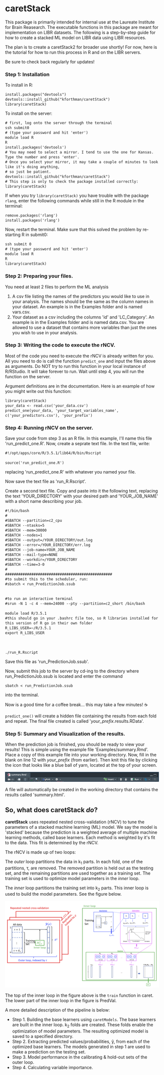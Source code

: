 # caretStack
This package is primarily intended for internal use at the Laureate Institute for Brain Reasearch. The executable functions in this package are meant for implementation on LIBR datasets. The following is a step-by-step guide for how to create a stacked ML model on LIBR data using LIBR resources.

The plan is to create a caretStack2 for broader use shortly! For now, here is the tutorial for how to run this process in R and on the LIBR servers.

Be sure to check back regularly for updates!

### Step 1: Installation
To install in R:

```
install.packages("devtools")
devtools::install_github("kforthman/caretStack")
library(caretStack)
```

To install on the server:

```
# first, log onto the server through the terminal
ssh submit0
# (type your password and hit 'enter')
module load R
R
install.packages('devtools')
# You may need to select a mirror. I tend to use the one for Kansas. Type the number and press 'enter'.
# Once you select your mirror, it may take a couple of minutes to look like it's doing anything,
# so just be patient.
devtools::install_github("kforthman/caretStack")
# This step is only to check the package installed correctly:
library(caretStack)
```

If when you try `library(caretStack)` you have trouble with the package `rlang`, 
enter the following commands while still in the R module in the terminal:
```
remove.packages('rlang')
install.packages('rlang')
```
Now, restart the terminal.
Make sure that this solved the problem by re-starting R in submit0:
```
ssh submit 0
# (type your password and hit 'enter')
module load R
R
library(caretStack)
```

### Step 2: Preparing your files.
You need at least 2 files to perform the ML analysis

1. A csv file listing the names of the predictors you would like to use in your analysis. The names should be the same as the column names in your dataset. An example is in the Examples folder and is named vars.csv.
2. Your dataset as a csv including the columns 'id' and 'LC_Category'. An example is in the Examples folder and is named data.csv. You are allowed to use a dataset that contains more variables than just the ones you wish to use in your analysis.

### Step 3: Writing the code to execute the rNCV.
Most of the code you need to execute the rNCV is already written for you. All you need to do is call the function `predict_one` and input the files above as arguments. Do NOT try to run this function in your local instance of R/RStudio. It will take forever to run. Wait until step 4, you will run the function on the server. 

Argument definitions are in the documentation. Here is an example of how you might write out this function:

```
library(caretStack)
your_data <- read.csv('your_data.csv')
predict_one(your_data, 'your_target_variables_name', c('your_predictors.csv'), 'your_prefix')
```

### Step 4: Running rNCV on the server.
Save your code from step 3 as an R file. In this example, I'll name this file 'run_predict_one.R'. Now, create a seprate text file. In the text file, write:

```
#!/opt/apps/core/R/3.5.1/lib64/R/bin/Rscript

source('run_predict_one.R')
```

replacing 'run_predict_one.R' with whatever you named your file.

Now save the text file as 'run_R.Rscript'.

Create a second text file. Copy and paste into it the following text, replacing the text 'YOUR_DIRECTORY' with your desired path and 'YOUR_JOB_NAME' with a short name describing your job.

```
#!/bin/bash
#
#SBATCH --partition=c2_cpu
#SBATCH --ntasks=5
#SBATCH --mem=30000
#SBATCH --nodes=1
#SBATCH --output=/YOUR_DIRECTORY/out.log
#SBATCH --error=/YOUR_DIRECTORY/err.log
#SBATCH --job-name=YOUR_JOB_NAME
#SBATCH --mail-type=NONE
#SBATCH --workdir=/YOUR_DIRECTORY
#SBATCH --time=3-0
#
#################################################
#to submit this to the scheduler, run:
#sbatch < run_PredictionJob.ssub


#to run an interactive terminal
#srun -N 1 -c 4 --mem=24000 --pty --partition=c2_short /bin/bash

module load R/3.5.1
#this should go in your .bashrc file too, so R libraries installed for this version of R go in their own folder
R_LIBS_USER=~/R/3.5.1
export R_LIBS_USER



./run_R.Rscript 
```

Save this file as 'run_PredictionJob.ssub'.

Now, submit this job to the server by cd-ing to the directory where run_PredictionJob.ssub is located and enter the command

```
sbatch < run_PredictionJob.ssub
```

into the terminal.

Now is a good time for a coffee break... this may take a few minutes! ☕️

`predict_one()` will create a hidden file containing the results from each fold and repeat. The final file created is called '*your_prefix*.results.RData'.


### Step 5: Summary and Visualization of the results.
When the prediction job is finished, you should be ready to view your results! This is simple using the example file 'Examples/summary.Rmd'.
Place a copy of this example file into your working directory. Now, fill in the blank on line 12 with *your_prefix* (from earlier). Then knit this file by clicking the icon that looks like a blue ball of yarn, located at the top of your screen.

![Knit Icon](/Images/knit.png)

A file will automatically be created in the working directory that contains the results called 'summary.html'.

## So, what does caretStack *do*?
**caretStack** uses repeated nested cross-validation (rNCV) to tune the parameters of a stacked machine learning (ML) model. We say the model is 'stacked' because the prediction is a weighted average of multiple machine learning methods, called base learners. Each method is weighted by it's fit to the data. This fit is determined by the rNCV.

The rNCV is made up of two loops: 

The *outer* loop partitions the data in k<sub>1</sub> parts. In each fold, one of the partitions, τ, are removed. The removed partition is held out as the testing set, and the remaining partitions are used together as a training set. The training set is used to optimize model parameters in the *inner* loop. 

The *inner* loop partitions the training set into k<sub>2</sub> parts. This inner loop is used to build the model parameters. See the figure below.

![RNCV Flowchart](/Images/RNCVflowchart.png)

The top of the inner loop in the figure above is the `train` function in caret. The lower part of the inner loop in the figure is PredVal.

A more detailed description of the pipeline is below:
* Step 1. Building the base learners using `caretModels`. The base learners are built in the inner loop. k<sub>2</sub> folds are created. These folds enable the optimization of model parameters. The resulting optimized model is saved to a specified directory.
* Step 2. Extracting predicted values/probabilities, ŷ, from each of the optimized base learners. The models generated in step 1 are used to make a prediction on the testing set.
* Step 3. Model performance in the calibrating & hold-out sets of the outer loop.
* Step 4. Calculating variable importance.
